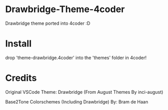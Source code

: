 # Drawbridge-Theme-4coder
Drawbridge theme ported into 4coder :D

# Install
drop 'theme-drawbridge.4coder' into the 'themes' folder in 4coder!

# Credits
Original VSCode Theme: Drawbridge (From August Themes By inci-august)

Base2Tone Colorschemes (Including Drawbridge) By: Bram de Haan 
